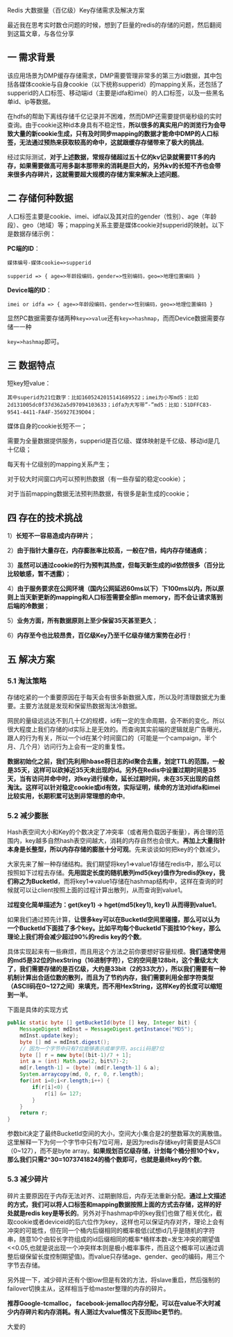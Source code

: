 Redis 大数据量（百亿级）Key存储需求及解决方案

最近我在思考实时数仓问题的时候，想到了巨量的redis的存储的问题，然后翻阅到这篇文章，与各位分享

## 一 需求背景

该应用场景为DMP缓存存储需求，DMP需要管理非常多的第三方id数据，其中包括各媒体cookie与自身cookie（以下统称supperid）的mapping关系，还包括了supperid的人口标签、移动端id（主要是idfa和imei）的人口标签，以及一些黑名单id、ip等数据。

在hdfs的帮助下离线存储千亿记录并不困难，然而DMP还需要提供毫秒级的实时查询。由于cookie这种id本身具有不稳定性，**所以很多的真实用户的浏览行为会导致大量的新cookie生成，只有及时同步mapping的数据才能命中DMP的人口标签，无法通过预热来获取较高的命中，这就跟缓存存储带来了极大的挑战**。

经过实际测试，**对于上述数据，常规存储超过五十亿的kv记录就需要1T多的内存，如果需要做高可用多副本那带来的消耗是巨大的，另外kv的长短不齐也会带来很多内存碎片，这就需要超大规模的存储方案来解决上述问题**。

## 二 存储何种数据

人⼝标签主要是cookie、imei、idfa以及其对应的gender（性别）、age（年龄段）、geo（地域）等；mapping关系主要是媒体cookie对supperid的映射。以下是数据存储示例：

**PC端的ID**：

`媒体编号-媒体cookie=>supperid`

```
supperid => { age=>年龄段编码，gender=>性别编码，geo=>地理位置编码 }
```

**Device端的ID**：

```
imei or idfa => { age=>年龄段编码，gender=>性别编码，geo=>地理位置编码 }
```

显然PC数据需要存储两种`key=>value`还有`key=>hashmap`，⽽而Device数据需要存储⼀一种

`key=>hashmap`即可。

## 三 数据特点

短key短value：

```
其中superid为21位数字：比如1605242015141689522；imei为小写md5：比如2d131005dc0f37d362a5d97094103633；idfa为大写带”-”md5：比如：51DFFC83-9541-4411-FA4F-356927E39D04；
```

媒体自身的cookie长短不一；

需要为全量数据提供服务，supperid是百亿级、媒体映射是千亿级、移动id是几十亿级；

每天有十亿级别的mapping关系产生；

对于较大时间窗口内可以预判热数据（有一些存留的稳定cookie）；

对于当前mapping数据无法预判热数据，有很多是新生成的cookie；

## 四 存在的技术挑战

1）**长短不一容易造成内存碎片**；

2）**由于指针大量存在，内存膨胀率比较高，一般在7倍，纯内存存储通病**；

3）**虽然可以通过cookie的行为预判其热度，但每天新生成的id依然很多（百分比比较敏感，暂不透露）**；

4）**由于服务要求在公网环境（国内公网延迟60ms以下）下100ms以内，所以原则上当天新更新的mapping和人口标签需要全部in memory，而不会让请求落到后端的冷数据**；

5）**业务方面，所有数据原则上至少保留35天甚至更久**；

6）**内存至今也比较昂贵，百亿级Key乃至千亿级存储方案势在必行**！

## **五 解决方案**

### **5.1 淘汰策略**

存储吃紧的一个重要原因在于每天会有很多新数据入库，所以及时清理数据尤为重要。主要方法就是发现和保留热数据淘汰冷数据。

网民的量级远远达不到几十亿的规模，id有一定的生命周期，会不断的变化。所以很大程度上我们存储的id实际上是无效的。而查询其实前端的逻辑就是广告曝光，跟人的行为有关，所以一个id在某个时间窗口的（可能是一个campaign，半个月、几个月）访问行为上会有一定的重复性。

**数据初始化之前，我们先利用hbase将日志的id聚合去重，划定TTL的范围，一般是35天，这样可以砍掉近35天未出现的id。另外在Redis中设置过期时间是35天，当有访问并命中时，对key进行续命，延长过期时间，未在35天出现的自然淘汰。这样可以针对稳定cookie或id有效，实际证明，续命的方法对idfa和imei比较实用，长期积累可达到非常理想的命中**。

### **5.2 减少膨胀**

Hash表空间大小和Key的个数决定了冲突率（或者用负载因子衡量），再合理的范围内，key越多自然hash表空间越大，消耗的内存自然也会很大。**再加上大量指针本身是长整型，所以内存存储的膨胀十分可观**。先来谈谈如何把key的个数减少。

大家先来了解一种存储结构。我们期望将key1=>value1存储在redis中，那么可以按照如下过程去存储。**先用固定长度的随机散列md5(key)值作为redis的key，我们称之为BucketId**，而将key1=>value1存储在hashmap结构中，这样在查询的时候就可以让client按照上面的过程计算出散列，从而查询到value1。

**过程变化简单描述为：get(key1) -> hget(md5(key1), key1) 从而得到value1**。

如果我们通过预先计算，**让很多key可以在BucketId空间里碰撞，那么可以认为一个BucketId下面挂了多个key。比如平均每个BucketId下面挂10个key，那么理论上我们将会减少超过90%的redis key的个数**。

具体实现起来有一些麻烦，而且用这个方法之前你要想好容量规模。**我们通常使用的md5是32位的hexString（16进制字符），它的空间是128bit，这个量级太大了，我们需要存储的是百亿级，大约是33bit（2的33次方），所以我们需要有一种机制计算出合适位数的散列，而且为了节约内存，我们需要利用全部字符类型（ASCII码在0~127之间）来填充，而不用HexString，这样Key的长度可以缩短到一半**。

下面是具体的实现方式

```java
public static byte [] getBucketId(byte [] key, Integer bit) {
    MessageDigest mdInst = MessageDigest.getInstance("MD5");
    mdInst.update(key);
    byte [] md = mdInst.digest();
    // 因为一个字节中只有7位能够表示成单字符，ascii码是7位
    byte [] r = new byte[(bit-1)/7 + 1];
    int a = (int) Math.pow(2, bit%7)-2;
    md[r.length-1] = (byte) (md[r.length-1] & a);
    System.arraycopy(md, 0, r, 0, r.length);
    for(int i=0;i<r.length;i++) { 
        if(r[i]<0) {
            r[i] &= 127;
        }
    }
    return r;
}
```

参数bit决定了最终BucketId空间的大小，空间大小集合是2的整数幂次的离散值。这里解释一下为何一个字节中只有7位可用，是因为redis存储key时需要是ASCII（0~127），而不是byte array。**如果规划百亿级存储，计划每个桶分担10个kv，那么我们只需2^30=1073741824的桶个数即可，也就是最终key的个数**。

### **5.3 减少碎片**

碎片主要原因在于内存无法对齐、过期删除后，内存无法重新分配。**通过上文描述的方式，我们可以将人口标签和mapping数据按照上面的方式去存储，这样的好处就是redis key是等长的**。另外对于hashmap中的key我们也做了相关优化，截取cookie或者deviceid的后六位作为key，这样也可以保证内存对齐，理论上会有冲突的可能性，但在同一个桶内后缀相同的概率极低(试想id几乎是随机的字符串，随意10个由较长字符组成的id后缀相同的概率*桶样本数=发生冲突的期望值<<0.05,也就是说出现一个冲突样本则是极小概率事件，而且这个概率可以通过调整后缀保留长度控制期望值)。而value只存储age、gender、geo的编码，用三个字节去存储。

另外提一下，减少碎片还有个很low但是有效的方法，将slave重启，然后强制的failover切换主从，这样相当于给master整理的内存的碎片。

**推荐Google-tcmalloc， facebook-jemalloc内存分配，可以在value不大时减少内存碎片和内存消耗。有人测过大value情况下反而libc更节约**。

大爱的